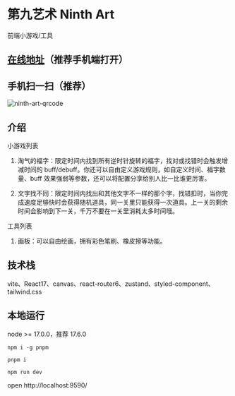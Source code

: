 # 第九艺术 Ninth Art

前端小游戏/工具

## [在线地址](http://47.102.207.71/)（推荐手机端打开）

## 手机扫一扫（推荐）

![ninth-art-qrcode](https://github.com/HiWayne/ninth_art/assets/42726028/0a7877a6-ddea-461e-bb7e-655d8456f315)

## 介绍

小游戏列表

1. 淘气的福字：限定时间内找到所有逆时针旋转的福字，找对或找错时会触发增减时间的 buff/debuff。你还可以自由定义游戏规则，如自定义时间、福字数量、buff 效果强弱等参数，还可以将配置分享给别人比一比谁更厉害。

2. 文字找不同：限定时间内找出和其他文字不一样的那个字，找错扣时，当你完成速度足够快时会获得随机道具，同一关里只能获得一次道具。上一关的剩余时间会影响到下一关，千万不要在一关里消耗太多时间哦。

工具列表

1. 画板：可以自由绘画，拥有彩色笔刷、橡皮擦等功能。

## 技术栈

vite、React17、canvas、react-router6、zustand、styled-component、tailwind.css

## 本地运行

node >= 17.0.0，推荐 17.6.0

```shell
npm i -g pnpm

pnpm i

npm run dev
```

open http://localhost:9590/
